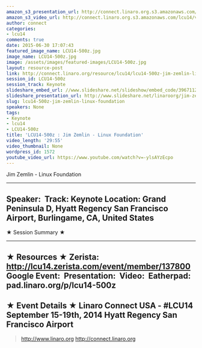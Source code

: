 ```yaml
---
amazon_s3_presentation_url: http://connect.linaro.org.s3.amazonaws.com/hkg15/Videos/09-19-Friday/LCU14-500z.pdf
amazon_s3_video_url: http://connect.linaro.org.s3.amazonaws.com/lcu14/videos/09-19-Friday/Jim+Zemlin+-+Linux+Foundation.mp4
author: connect
categories:
- lcu14
comments: true
date: 2015-06-30 17:07:43
featured_image_name: LCU14-500z.jpg
image_name: LCU14-500z.jpg
image: /assets/images/featured-images/LCU14-500z.jpg
layout: resource-post
link: http://connect.linaro.org/resource/lcu14/lcu14-500z-jim-zemlin-linux-foundation/
session_id: LCU14-500z
session_track: Keynote
slideshare_embed_url: //www.slideshare.net/slideshow/embed_code/39671121
slideshare_presentation_url: http://www.slideshare.net/linaroorg/jim-zemlin-lcu14-keynote
slug: lcu14-500z-jim-zemlin-linux-foundation
speakers: None
tags:
- Keynote
- lcu14
- LCU14-500z
title: 'LCU14-500z : Jim Zemlin - Linux Foundation'
video_length: '29:55'
video_thumbnail: None
wordpress_id: 1572
youtube_video_url: https://www.youtube.com/watch?v=-ylsAYzEcpo
---
```


Jim Zemlin - Linux Foundation

---------------------------------------------------

Speaker: 
Track: Keynote
Location: Grand Peninsula D, Hyatt Regency San Francisco Airport, Burlingame, CA, United States
---------------------------------------------------

★ Session Summary ★

---------------------------------------------------

★ Resources ★
Zerista: http://lcu14.zerista.com/event/member/137800
Google Event: 
Presentation: 
Video: 
Eatherpad: pad.linaro.org/p/lcu14-500z
---------------------------------------------------

★ Event Details ★
Linaro Connect USA -  #LCU14
September 15-19th, 2014
Hyatt Regency San Francisco Airport
---------------------------------------------------

> http://www.linaro.org
> http://connect.linaro.org
